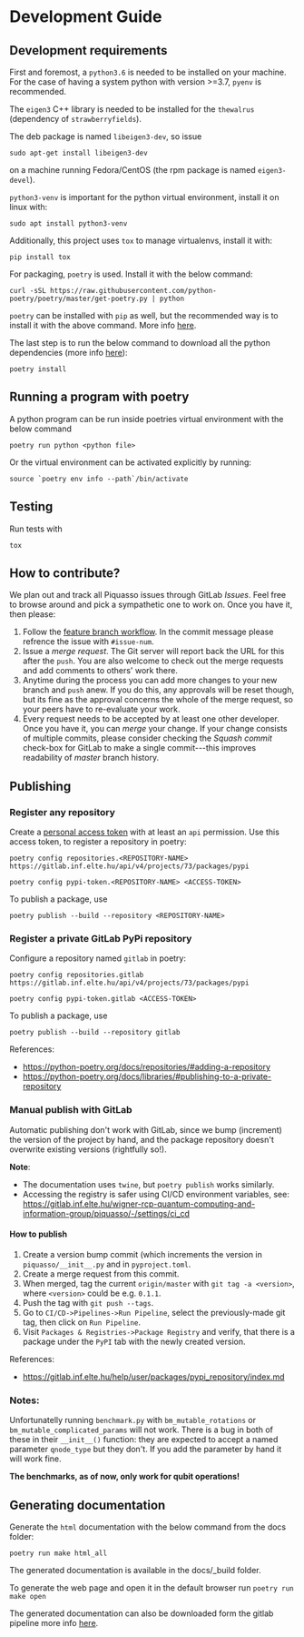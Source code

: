 # Development Guide

## Development requirements

First and foremost, a `python3.6` is needed to be installed on your machine.
For the case of having a system python with version >=3.7, `pyenv` is recommended.

The `eigen3` C++ library is needed to be installed for the
`thewalrus` (dependency of `strawberryfields`).

The deb package is named `libeigen3-dev`, so issue
```
sudo apt-get install libeigen3-dev
```
on a machine running Fedora/CentOS (the rpm package is named `eigen3-devel`).

`python3-venv` is important for the python virtual environment, install it on linux with:
```
sudo apt install python3-venv
```

Additionally, this project uses `tox` to manage virtualenvs, install it with:
``` 
pip install tox
```

For packaging, `poetry` is used.
Install it with the below command:
```
curl -sSL https://raw.githubusercontent.com/python-poetry/poetry/master/get-poetry.py | python
```
`poetry` can be installed with `pip` as well, but the recommended way is to install it with the above command. More info [here](https://python-poetry.org/docs/#installation).

The last step is to run the below command to download all the python dependencies (more info [here](https://python-poetry.org/docs/basic-usage/#installing-with-poetrylock)):
```
poetry install
```

## Running a program with poetry
A python program can be run inside poetries virtual environment with the below command
```
poetry run python <python file>
```
Or the virtual environment can be activated explicitly by running:
```
source `poetry env info --path`/bin/activate
```

## Testing

Run tests with
```
tox
```

## How to contribute?

We plan out and track all Piquasso issues through GitLab *Issues*. Feel free
to browse around and pick a sympathetic one to work on. Once you have it,
then please:

1. Follow the [feature branch workflow][1]. In the commit message please
refrence the issue with `#issue-num`.
2. Issue a *merge request*. The Git server will report back the URL for this
after the `push`. You are also welcome to check out the merge requests and add
comments to others' work there.
3. Anytime during the process you can add more changes to your new branch
and `push` anew. If you do this, any approvals will be reset though, but its
fine as the approval concerns the whole of the merge request, so your peers
have to re-evaluate your work.
4. Every request needs to be accepted by at least one other developer. Once
you have it, you can *merge* your change. If your change consists of
multiple commits, please consider checking the *Squash commit* check-box for
GitLab to make a single commit---this improves readability of *master*
branch history.

[1]: https://docs.gitlab.com/ee/gitlab-basics/feature_branch_workflow.html


## Publishing

### Register any repository

Create a [personal access
token](https://docs.gitlab.com/ee/user/profile/personal_access_tokens.html)
with at least an `api` permission. Use this access token, to register a
repository in poetry:
```
poetry config repositories.<REPOSITORY-NAME> https://gitlab.inf.elte.hu/api/v4/projects/73/packages/pypi

poetry config pypi-token.<REPOSITORY-NAME> <ACCESS-TOKEN>
```

To publish a package, use
```
poetry publish --build --repository <REPOSITORY-NAME>
```

### Register a private GitLab PyPi repository

Configure a repository named `gitlab` in poetry:
```
poetry config repositories.gitlab https://gitlab.inf.elte.hu/api/v4/projects/73/packages/pypi

poetry config pypi-token.gitlab <ACCESS-TOKEN>
```

To publish a package, use
```
poetry publish --build --repository gitlab
```

References:
- https://python-poetry.org/docs/repositories/#adding-a-repository
- https://python-poetry.org/docs/libraries/#publishing-to-a-private-repository

### Manual publish with GitLab

Automatic publishing don't work with GitLab, since we bump (increment) the
version of the project by hand, and the package repository doesn't overwrite
existing versions (rightfully so!).

**Note**:
- The documentation uses `twine`, but `poetry publish` works similarly.
- Accessing the registry is safer using CI/CD environment variables, see:
https://gitlab.inf.elte.hu/wigner-rcp-quantum-computing-and-information-group/piquasso/-/settings/ci_cd

#### How to publish

1. Create a version bump commit (which increments the version in
   `piquasso/__init__.py` and in `pyproject.toml`.
2. Create a merge request from this commit.
3. When merged, tag the current `origin/master` with `git tag -a <version>`,
   where `<version>` could be e.g. `0.1.1`.
4. Push the tag with `git push --tags`.
5. Go to `CI/CD->Pipelines->Run Pipeline`, select the previously-made git tag,
   then click on `Run Pipeline`.
6. Visit `Packages & Registries->Package Registry` and verify, that there is a
   package under the `PyPI` tab with the newly created version.

References:
- https://gitlab.inf.elte.hu/help/user/packages/pypi_repository/index.md

### Notes:
Unfortunatelly running `benchmark.py` with `bm_mutable_rotations` or
`bm_mutable_complicated_params` will not work. There is a bug in both of these
in their `__init__()` function: they are expected to accept a named parameter
`qnode_type` but they don't. If you add the parameter by hand it will work
fine.

**The benchmarks, as of now, only work for qubit operations!**

## Generating documentation

Generate the `html` documentation with the below command from the docs folder:
```
poetry run make html_all
```
The generated documentation is available in the docs/_build folder.

To generate the web page and open it in the default browser run `poetry run make open`

The generated documentation can also be downloaded form the gitlab pipeline more info [here](https://docs.gitlab.com/ee/ci/pipelines/job_artifacts.html).

